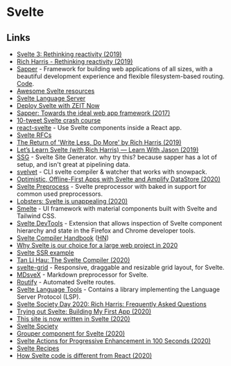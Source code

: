 # Svelte

## Links

* [Svelte 3: Rethinking reactivity \(2019\)](https://svelte.dev/blog/svelte-3-rethinking-reactivity)
* [Rich Harris - Rethinking reactivity \(2019\)](https://www.youtube.com/watch?v=AdNJ3fydeao)
* [Sapper](https://sapper.svelte.dev/) - Framework for building web applications of all sizes, with a beautiful development experience and flexible filesystem-based routing. [Code](https://github.com/sveltejs/sapper).
* [Awesome Svelte resources](https://github.com/ryanatkn/awesome-svelte-resources)
* [Svelte Language Server](https://github.com/UnwrittenFun/svelte-language-server)
* [Deploy Svelte with ZEIT Now](https://zeit.co/guides/deploying-svelte-with-zeit-now)
* [Sapper: Towards the ideal web app framework \(2017\)](https://svelte.dev/blog/sapper-towards-the-ideal-web-app-framework)
* [10-tweet Svelte crash course](https://twitter.com/hexrcs/status/1185186492982943744)
* [react-svelte](https://github.com/Rich-Harris/react-svelte) - Use Svelte components inside a React app.
* [Svelte RFCs](https://github.com/sveltejs/rfcs)
* [The Return of 'Write Less, Do More' by Rich Harris \(2019\)](https://www.youtube.com/watch?v=BzX4aTRPzno)
* [Let’s Learn Svelte \(with Rich Harris\) — Learn With Jason \(2019\)](https://www.youtube.com/watch?v=ogXETl_I0Dg)
* [SSG](https://github.com/sw-yx/ssg) - Svelte Site Generator. why try this? because sapper has a lot of setup, and isn't great at pipelining data.
* [svelvet](https://github.com/jakedeichert/svelvet) - CLI svelte compiler & watcher that works with snowpack.
* [Optimistic, Offline-First Apps with Svelte and Amplify DataStore \(2020\)](https://www.swyx.io/writing/svelte-amplify-datastore)
* [Svelte Preprocess](https://github.com/kaisermann/svelte-preprocess) - Svelte preprocessor with baked in support for common used preprocessors.
* [Lobsters: Svelte is unappealing \(2020\)](https://lobste.rs/s/d6yta7/svelte_is_unappealing)
* [Smelte](https://github.com/matyunya/smelte) - UI framework with material components built with Svelte and Tailwind CSS.
* [Svelte DevTools](https://github.com/RedHatter/svelte-devtools) - Extension that allows inspection of Svelte component hierarchy and state in the Firefox and Chrome developer tools.
* [Svelte Compiler Handbook](https://lihautan.com/the-svelte-compiler-handbook/) \([HN](https://news.ycombinator.com/item?id=22784153)\)
* [Why Svelte is our choice for a large web project in 2020](https://github.com/feltcoop/why-svelte)
* [Svelte SSR example](https://github.com/PierBover/svelte-ssr-example)
* [Tan Li Hau: The Svelte Compiler \(2020\)](https://www.youtube.com/watch?v=e2pGS1eqja8)
* [svelte-grid](https://github.com/vaheqelyan/svelte-grid) - Responsive, draggable and resizable grid layout, for Svelte.
* [MDsveX](https://github.com/pngwn/MDsveX) - Markdown preprocessor for Svelte.
* [Routify](https://github.com/sveltech/routify) - Automated Svelte routes.
* [Svelte Language Tools](https://github.com/sveltejs/language-tools) - Contains a library implementing the Language Server Protocol \(LSP\).
* [Svelte Society Day 2020: Rich Harris: Frequently Asked Questions](https://www.youtube.com/watch?v=luM5uobewhA)
* [Trying out Svelte: Building My First App \(2020\)](https://www.youtube.com/watch?v=kVBStFS9hcg)
* [This site is now written in Svelte \(2020\)](https://pgjones.dev/blog/svelte-rewrite-2020/)
* [Svelte Society](https://sveltesociety.dev/)
* [Grouper component for Svelte \(2020\)](https://pace.dev/blog/2020/02/01/grouper-component-for-svelte-by-mat-ryer.html)
* [Svelte Actions for Progressive Enhancement in 100 Seconds \(2020\)](https://www.youtube.com/watch?v=Q6dzy_IIB1s)
* [Svelte Recipes](https://svelte.recipes/)
* [How Svelte code is different from React \(2020\)](https://twitter.com/lihautan/status/1280532033693839361)

